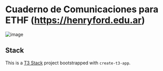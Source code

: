 # Cuaderno de Comunicaciones para ETHF (https://henryford.edu.ar)

![image](https://github.com/user-attachments/assets/73e38d98-39e3-4504-bcf1-f32ba29ea27b)

## Stack

This is a [T3 Stack](https://create.t3.gg/) project bootstrapped with `create-t3-app`.


